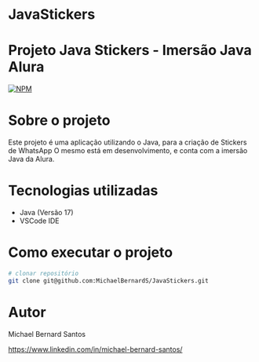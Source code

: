 # JavaStickers

# Projeto Java Stickers - Imersão Java Alura
[![NPM](https://img.shields.io/badge/license-MIT-green)](https://github.com/MichaelBernardS/workshop-spring3-jpa/blob/main/LICENSE)

# Sobre o projeto

Este projeto é uma aplicação utilizando o Java, para a criação de Stickers de WhatsApp O mesmo está em desenvolvimento, e conta com a imersão Java da Alura.

# Tecnologias utilizadas
- Java (Versão 17)
- VSCode IDE

# Como executar o projeto

```bash
# clonar repositório
git clone git@github.com:MichaelBernardS/JavaStickers.git
```

# Autor

Michael Bernard Santos

https://www.linkedin.com/in/michael-bernard-santos/
